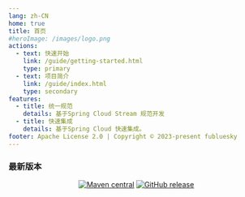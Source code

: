 ```yaml
---
lang: zh-CN
home: true
title: 首页
#heroImage: /images/logo.png
actions:
  - text: 快速开始
    link: /guide/getting-started.html
    type: primary
  - text: 项目简介
    link: /guide/index.html
    type: secondary
features:
  - title: 统一规范
    details: 基于Spring Cloud Stream 规范开发
  - title: 快速集成
    details: 基于Spring Cloud 快速集成。
footer: Apache License 2.0 | Copyright © 2023-present fubluesky
---
```


### 最新版本

<div style="text-align: center;">

[![Maven central](https://img.shields.io/maven-central/v/io.github.guoshiqiufeng.cloud/spring-cloud-starter-stream-redis.svg?style=flat-square)](https://search.maven.org/search?q=g:io.github.guoshiqiufeng.cloud%20AND%20a:spring-cloud-starter-stream-redis)
[![GitHub release](https://img.shields.io/github/release/guoshiqiufeng/spring-cloud-stream-redis.svg)](https://github.com/guoshiqiufeng/spring-cloud-stream-redis)

</div>
